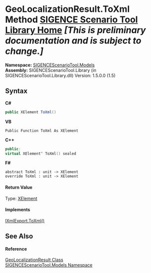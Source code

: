 # GeoLocalizationResult.ToXml Method <a href="https://github.com/ObiWanLansi/SIGENCE-Scenario-Tool">SIGENCE Scenario Tool Library Home</a> _**\[This is preliminary documentation and is subject to change.\]**_

**Namespace:**&nbsp;<a href="f93b21e6-e11a-5c2f-6a3f-e615945fd019.md">SIGENCEScenarioTool.Models</a><br />**Assembly:**&nbsp;SIGENCEScenarioTool.Library (in SIGENCEScenarioTool.Library.dll) Version: 1.5.0.0 (1.5)

## Syntax

**C#**<br />
``` C#
public XElement ToXml()
```

**VB**<br />
``` VB
Public Function ToXml As XElement
```

**C++**<br />
``` C++
public:
virtual XElement^ ToXml() sealed
```

**F#**<br />
``` F#
abstract ToXml : unit -> XElement 
override ToXml : unit -> XElement 
```


#### Return Value
Type: <a href="http://msdn2.microsoft.com/en-us/library/bb340098" target="_blank">XElement</a>

#### Implements
<a href="b7490c67-f31f-2509-b752-8bcf0f36d3f6.md">IXmlExport.ToXml()</a><br />

## See Also


#### Reference
<a href="293bf539-304f-e29d-16b6-063d8b161675.md">GeoLocalizationResult Class</a><br /><a href="f93b21e6-e11a-5c2f-6a3f-e615945fd019.md">SIGENCEScenarioTool.Models Namespace</a><br />